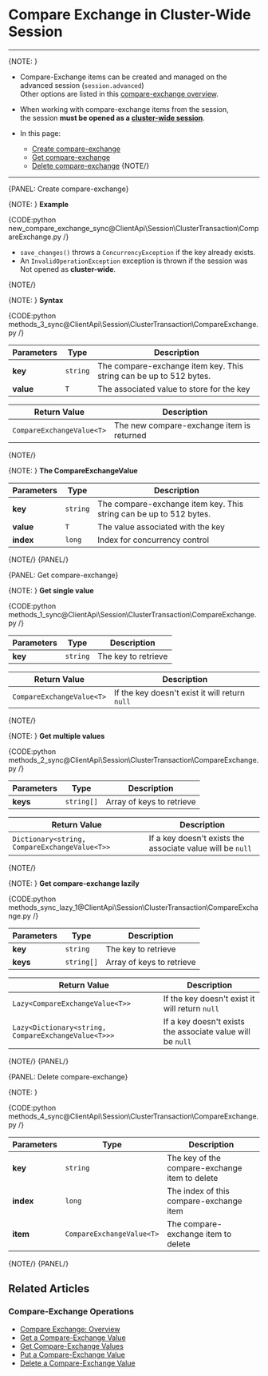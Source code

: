 # Compare Exchange in Cluster-Wide Session

---

{NOTE: }

* Compare-Exchange items can be created and managed on the advanced session (`session.advanced`)  
  Other options are listed in this [compare-exchange overview](../../../client-api/operations/compare-exchange/overview#how-to-create-and-manage-compare-exchange-items).

* When working with compare-exchange items from the session,  
  the session __must be opened as a [cluster-wide session](../../../client-api/session/cluster-transaction/overview#open-a-cluster-transaction)__.

* In this page:
    * [Create compare-exchange](../../../client-api/session/cluster-transaction/compare-exchange#create-compare-exchange)
    * [Get compare-exchange](../../../client-api/session/cluster-transaction/compare-exchange#get-compare-exchange)
    * [Delete compare-exchange](../../../client-api/session/cluster-transaction/compare-exchange#delete-compare-exchange)
{NOTE/}

---

{PANEL: Create compare-exchange}

{NOTE: }
__Example__

{CODE:python new_compare_exchange_sync@ClientApi\Session\ClusterTransaction\CompareExchange.py /}

* `save_changes()` throws a `ConcurrencyException` if the key already exists.
* An `InvalidOperationException` exception is thrown if the session was Not opened as __cluster-wide__.

{NOTE/}

{NOTE: }
__Syntax__

{CODE:python methods_3_sync@ClientApi\Session\ClusterTransaction\CompareExchange.py /}

| Parameters   | Type     | Description                                                        |
|--------------|----------|--------------------------------------------------------------------|
| **key**      | `string` | The compare-exchange item key. This string can be up to 512 bytes. |
| **value**    | `T`      | The associated value to store for the key                          |

| Return Value              | Description                               |
|---------------------------|-------------------------------------------|
| `CompareExchangeValue<T>` | The new compare-exchange item is returned |
{NOTE/}

{NOTE: }
__The CompareExchangeValue__

| Parameters   | Type     | Description                                                        |
|--------------|----------|--------------------------------------------------------------------|
| **key**      | `string` | The compare-exchange item key. This string can be up to 512 bytes. |
| **value**    | `T`      | The value associated with the key                                  |
| **index**    | `long`   | Index for concurrency control                                      |

{NOTE/}
{PANEL/}

{PANEL: Get compare-exchange}

{NOTE: }
__Get single value__

{CODE:python methods_1_sync@ClientApi\Session\ClusterTransaction\CompareExchange.py /}

| Parameters   | Type     | Description         |
|--------------|----------|---------------------|
| **key**      | `string` | The key to retrieve |

| Return Value | Description |
| ------------- | ----- |
| `CompareExchangeValue<T>`| If the key doesn't exist it will return `null` |

{NOTE/}

{NOTE: }
__Get multiple values__

{CODE:python methods_2_sync@ClientApi\Session\ClusterTransaction\CompareExchange.py /}

| Parameters   | Type       | Description               |
|--------------|------------|---------------------------|
| **keys**     | `string[]` | Array of keys to retrieve |

| Return Value | Description |
| ------------- | ----- |
| `Dictionary<string, CompareExchangeValue<T>>` | If a key doesn't exists the associate value will be `null` |
{NOTE/}

{NOTE: }
__Get compare-exchange lazily__

{CODE:python methods_sync_lazy_1@ClientApi\Session\ClusterTransaction\CompareExchange.py /}

| Parameters  | Type       | Description               |
|-------------|------------|---------------------------|
| **key**     | `string`   | The key to retrieve       |
| **keys**    | `string[]` | Array of keys to retrieve |

| Return Value | Description |
| ------------- | ----- |
| `Lazy<CompareExchangeValue<T>>`| If the key doesn't exist it will return `null` |
| `Lazy<Dictionary<string, CompareExchangeValue<T>>>` | If a key doesn't exists the associate value will be `null` |
{NOTE/}
{PANEL/}

{PANEL: Delete compare-exchange}

{NOTE: }

{CODE:python methods_4_sync@ClientApi\Session\ClusterTransaction\CompareExchange.py /}

| Parameters | Type                      | Description                                    |
|------------|---------------------------|------------------------------------------------|
| **key**    | `string`                  | The key of the compare-exchange item to delete |
| **index**  | `long`                    | The index of this compare-exchange item        |
| **item**   | `CompareExchangeValue<T>` | The compare-exchange item to delete            |

{NOTE/}
{PANEL/}

## Related Articles

### Compare-Exchange Operations

- [Compare Exchange: Overview](../../../client-api/operations/compare-exchange/overview)
- [Get a Compare-Exchange Value](../../../client-api/operations/compare-exchange/get-compare-exchange-value)
- [Get Compare-Exchange Values](../../../client-api/operations/compare-exchange/get-compare-exchange-values)
- [Put a Compare-Exchange Value](../../../client-api/operations/compare-exchange/delete-compare-exchange-value)
- [Delete a Compare-Exchange Value](../../../client-api/operations/compare-exchange/delete-compare-exchange-value)
